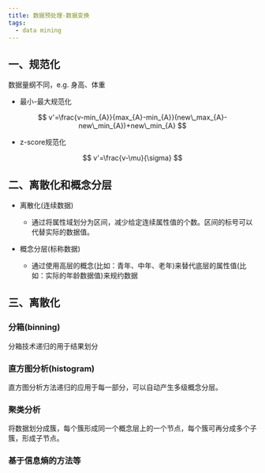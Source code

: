 ```yaml
---
title: 数据预处理-数据变换
tags:
  - data mining
---
```


## 一、规范化

数据量纲不同，e.g. 身高、体重

- 最小-最大规范化

$$
v'=\frac{v-min_{A}}{max_{A}-min_{A}}(new\_max_{A}-new\_min_{A})+new\_min_{A}
$$

- z-score规范化

$$
v'=\frac{v-\mu}{\sigma}
$$

## 二、离散化和概念分层

- 离散化(连续数据)

  - 通过将属性域划分为区间，减少给定连续属性值的个数。区间的标号可以代替实际的数据值。

- 概念分层(标称数据)

  - 通过使用高层的概念(比如：青年、中年、老年)来替代底层的属性值(比如：实际的年龄数据值)来规约数据

## 三、离散化

### 分箱(binning)

分箱技术递归的用于结果划分

### 直方图分析(histogram)

直方图分析方法递归的应用于每一部分，可以自动产生多级概念分层。

### 聚类分析

将数据划分成簇，每个簇形成同一个概念层上的一个节点，每个簇可再分成多个子簇，形成子节点。

### 基于信息熵的方法等
